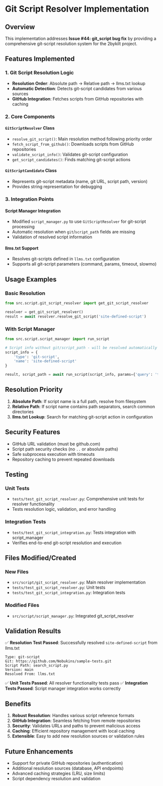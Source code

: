 # Git Script Resolver Implementation

## Overview
This implementation addresses **Issue #44: git_script bug fix** by providing a comprehensive git-script resolution system for the 2bykilt project.

## Features Implemented

### 1. Git Script Resolution Logic
- **Resolution Order**: Absolute path → Relative path → llms.txt lookup
- **Automatic Detection**: Detects git-script candidates from various sources
- **GitHub Integration**: Fetches scripts from GitHub repositories with caching

### 2. Core Components

#### `GitScriptResolver` Class
- `resolve_git_script()`: Main resolution method following priority order
- `fetch_script_from_github()`: Downloads scripts from GitHub repositories
- `validate_script_info()`: Validates git-script configuration
- `get_script_candidates()`: Finds matching git-script actions

#### `GitScriptCandidate` Class
- Represents git-script metadata (name, git URL, script path, version)
- Provides string representation for debugging

### 3. Integration Points

#### Script Manager Integration
- Modified `script_manager.py` to use `GitScriptResolver` for git-script processing
- Automatic resolution when `git`/`script_path` fields are missing
- Validation of resolved script information

#### llms.txt Support
- Resolves git-scripts defined in `llms.txt` configuration
- Supports all git-script parameters (command, params, timeout, slowmo)

## Usage Examples

### Basic Resolution
```python
from src.script.git_script_resolver import get_git_script_resolver

resolver = get_git_script_resolver()
result = await resolver.resolve_git_script('site-defined-script')
```

### With Script Manager
```python
from src.script.script_manager import run_script

# Script info without git/script_path - will be resolved automatically
script_info = {
    'type': 'git-script',
    'name': 'site-defined-script'
}

result, script_path = await run_script(script_info, params={'query': 'test'})
```

## Resolution Priority

1. **Absolute Path**: If script name is a full path, resolve from filesystem
2. **Relative Path**: If script name contains path separators, search common directories
3. **llms.txt Lookup**: Search for matching git-script action in configuration

## Security Features

- GitHub URL validation (must be github.com)
- Script path security checks (no `..` or absolute paths)
- Safe subprocess execution with timeouts
- Repository caching to prevent repeated downloads

## Testing

### Unit Tests
- `tests/test_git_script_resolver.py`: Comprehensive unit tests for resolver functionality
- Tests resolution logic, validation, and error handling

### Integration Tests
- `tests/test_git_script_integration.py`: Tests integration with script_manager
- Verifies end-to-end git-script resolution and execution

## Files Modified/Created

### New Files
- `src/script/git_script_resolver.py`: Main resolver implementation
- `tests/test_git_script_resolver.py`: Unit tests
- `tests/test_git_script_integration.py`: Integration tests

### Modified Files
- `src/script/script_manager.py`: Integrated git_script_resolver

## Validation Results

✅ **Resolution Test Passed**: Successfully resolved `site-defined-script` from llms.txt
```
Type: git-script
Git: https://github.com/Nobukins/sample-tests.git
Script Path: search_script.py
Version: main
Resolved From: llms.txt
```

✅ **Unit Tests Passed**: All resolver functionality tests pass
✅ **Integration Tests Passed**: Script manager integration works correctly

## Benefits

1. **Robust Resolution**: Handles various script reference formats
2. **GitHub Integration**: Seamless fetching from remote repositories
3. **Security**: Validates URLs and paths to prevent malicious access
4. **Caching**: Efficient repository management with local caching
5. **Extensible**: Easy to add new resolution sources or validation rules

## Future Enhancements

- Support for private GitHub repositories (authentication)
- Additional resolution sources (database, API endpoints)
- Advanced caching strategies (LRU, size limits)
- Script dependency resolution and validation
